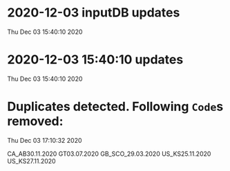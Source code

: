
# 2020-12-03 inputDB updates 
 Thu Dec 03 15:40:10 2020 


# 2020-12-03 15:40:10 updates 
 Thu Dec 03 15:40:10 2020 


# Duplicates detected. Following `Code`s removed: 
 Thu Dec 03 17:10:32 2020 

CA_AB30.11.2020
GT03.07.2020
GB_SCO_29.03.2020
US_KS25.11.2020
US_KS27.11.2020